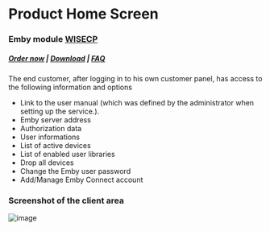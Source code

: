 # Product Home Screen

### Emby module **[WISECP](https://puqcloud.com/link.php?id=78)** 

##### [Order now](https://puqcloud.com/index.php?rp=/store/wisecp-module-emby) | [Download](https://download.puqcloud.com/WISECP/Product/PUQ_WISECP-Emby/) | [FAQ](https://faq.puqcloud.com/)

The end customer, after logging in to his own customer panel, has access to the following information and options

- Link to the user manual (which was defined by the administrator when setting up the service.).
- Emby server address
- Authorization data
- User informations
- List of active devices
- List of enabled user libraries
- Drop all devices
- Change the Emby user password
- Add/Manage Emby Connect account


### Screenshot of the client area

![image](https://github.com/PUQ-sp-z-o-o/WISECP-Module-Emby/assets/81689153/c4cd302a-d191-47b6-90ed-bf3e92701589)
